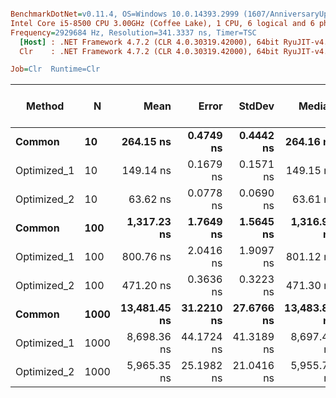 ``` ini

BenchmarkDotNet=v0.11.4, OS=Windows 10.0.14393.2999 (1607/AnniversaryUpdate/Redstone1)
Intel Core i5-8500 CPU 3.00GHz (Coffee Lake), 1 CPU, 6 logical and 6 physical cores
Frequency=2929684 Hz, Resolution=341.3337 ns, Timer=TSC
  [Host] : .NET Framework 4.7.2 (CLR 4.0.30319.42000), 64bit RyuJIT-v4.7.3416.0
  Clr    : .NET Framework 4.7.2 (CLR 4.0.30319.42000), 64bit RyuJIT-v4.7.3416.0

Job=Clr  Runtime=Clr  

```
|      Method |    N |         Mean |      Error |     StdDev |       Median | Gen 0/1k Op | Gen 1/1k Op | Gen 2/1k Op | Allocated Memory/Op |
|------------ |----- |-------------:|-----------:|-----------:|-------------:|------------:|------------:|------------:|--------------------:|
|      **Common** |   **10** |    **264.15 ns** |  **0.4749 ns** |  **0.4442 ns** |    **264.16 ns** |      **0.0949** |           **-** |           **-** |               **448 B** |
| Optimized_1 |   10 |    149.14 ns |  0.1679 ns |  0.1571 ns |    149.15 ns |      0.0236 |           - |           - |               112 B |
| Optimized_2 |   10 |     63.62 ns |  0.0778 ns |  0.0690 ns |     63.61 ns |      0.0085 |           - |           - |                40 B |
|      **Common** |  **100** |  **1,317.23 ns** |  **1.7649 ns** |  **1.5645 ns** |  **1,316.92 ns** |      **0.0935** |           **-** |           **-** |               **448 B** |
| Optimized_1 |  100 |    800.76 ns |  2.0416 ns |  1.9097 ns |    801.12 ns |      0.0229 |           - |           - |               112 B |
| Optimized_2 |  100 |    471.20 ns |  0.3636 ns |  0.3223 ns |    471.30 ns |      0.0081 |           - |           - |                40 B |
|      **Common** | **1000** | **13,481.45 ns** | **31.2210 ns** | **27.6766 ns** | **13,483.89 ns** |      **0.0916** |           **-** |           **-** |               **448 B** |
| Optimized_1 | 1000 |  8,698.36 ns | 44.1724 ns | 41.3189 ns |  8,697.41 ns |      0.0153 |           - |           - |               112 B |
| Optimized_2 | 1000 |  5,965.35 ns | 25.1982 ns | 21.0416 ns |  5,955.74 ns |      0.0076 |           - |           - |                40 B |
